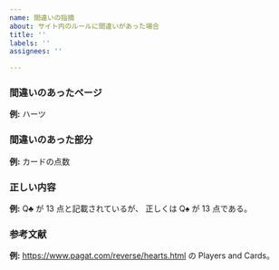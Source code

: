 ```yaml
---
name: 間違いの指摘
about: サイト内のルールに間違いがあった場合
title: ''
labels: ''
assignees: ''

---
```


### 間違いのあったページ

<!-- 例は削除してから、報告するべき内容を書いてください。 -->
**例:** ハーツ


### 間違いのあった部分

**例:** カードの点数


### 正しい内容

**例:** Q♣ が 13 点と記載されているが、 正しくは Q♠ が 13 点である。


### 参考文献
<!-- 参考文献があれば、なるべく詳しく記載してください。 -->
<!-- この欄は空欄でも構いません。 -->

**例:** https://www.pagat.com/reverse/hearts.html の Players and Cards。
